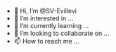 - 👋 Hi, I’m @SV-Evillevi
- 👀 I’m interested in ...
- 🌱 I’m currently learning ...
- 💞️ I’m looking to collaborate on ...
- 📫 How to reach me ...

<!---
SV-Evillevi/SV-Evillevi is a ✨ special ✨ repository because its `README.md` (this file) appears on your GitHub profile.
You can click the Preview link to take a look at your changes.
--->
